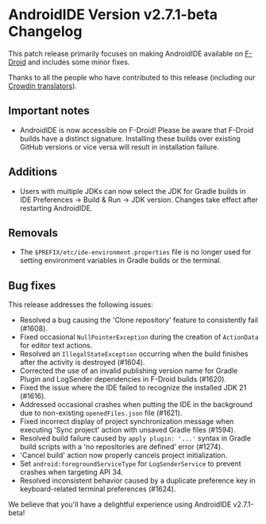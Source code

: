 # AndroidIDE Version v2.7.1-beta Changelog

This patch release primarily focuses on making AndroidIDE available on [F-Droid](https://f-droid.org/packages/com.itsaky.androidide/) and includes some minor fixes.

Thanks to all the people who have contributed to this release (including our [Crowdin translators](https://github.com/AndroidIDEOfficial/AndroidIDE/blob/dev/CROWDIN_CONTRIBUTORS.md)).

## Important notes

- AndroidIDE is now accessible on F-Droid! Please be aware that F-Droid builds have a distinct signature. Installing these builds over existing GitHub versions or vice versa will result in installation failure.

## Additions

- Users with multiple JDKs can now select the JDK for Gradle builds in IDE Preferences -> Build & Run -> JDK version. Changes take effect after restarting AndroidIDE.

## Removals

- The `$PREFIX/etc/ide-environment.properties` file is no longer used for setting environment variables in Gradle builds or the terminal.

## Bug fixes

This release addresses the following issues:

- Resolved a bug causing the 'Clone repository' feature to consistently fail (#1608).
- Fixed occasional `NullPointerException` during the creation of `ActionData` for editor text actions.
- Resolved an `IllegalStateException` occurring when the build finishes after the activity is destroyed (#1604).
- Corrected the use of an invalid publishing version name for Gradle Plugin and LogSender dependencies in F-Droid builds (#1620).
- Fixed the issue where the IDE failed to recognize the installed JDK 21 (#1616).
- Addressed occasional crashes when putting the IDE in the background due to non-existing `openedFiles.json` file (#1621).
- Fixed incorrect display of project synchronization message when executing 'Sync project' action with unsaved Gradle files (#1594).
- Resolved build failure caused by `apply plugin: '...'` syntax in Gradle build scripts with a 'no repositories are defined' error (#1274).
- 'Cancel build' action now properly cancels project initialization.
- Set `android:foregroundServiceType` for `LogSenderService` to prevent crashes when targeting API 34.
- Resolved inconsistent behavior caused by a duplicate preference key in keyboard-related terminal preferences (#1624).


We believe that you'll have a delightful experience using AndroidIDE v2.7.1-beta!